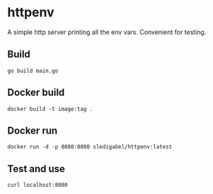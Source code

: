 # httpenv

A simple http server printing all the env vars. Convenient for testing.

## Build

```
go build main.go
```

## Docker build

```
docker build -t image:tag .
```

## Docker run

```
docker run -d -p 8080:8080 sledigabel/httpenv:latest
```

## Test and use

```
curl localhost:8080
```